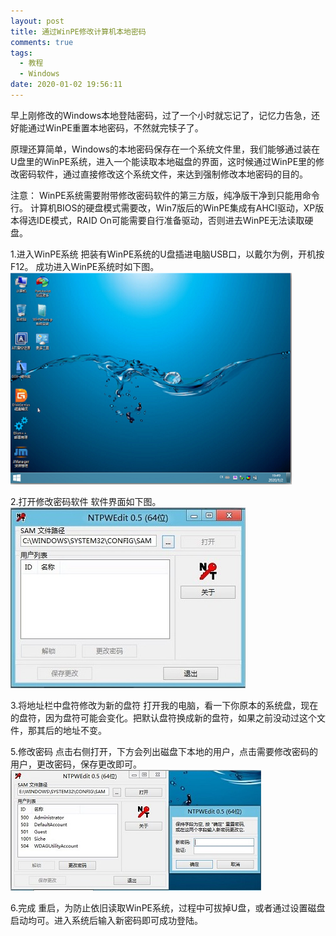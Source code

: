```yaml
---
layout: post
title: 通过WinPE修改计算机本地密码
comments: true
tags: 
  - 教程
  - Windows
date: 2020-01-02 19:56:11
---
```

早上刚修改的Windows本地登陆密码，过了一个小时就忘记了，记忆力告急，还好能通过WinPE重置本地密码，不然就完犊子了。
<!--more-->
原理还算简单，Windows的本地密码保存在一个系统文件里，我们能够通过装在U盘里的WinPE系统，进入一个能读取本地磁盘的界面，这时候通过WinPE里的修改密码软件，通过直接修改这个系统文件，来达到强制修改本地密码的目的。

注意：
WinPE系统需要附带修改密码软件的第三方版，纯净版干净到只能用命令行。
计算机BIOS的硬盘模式需要改，Win7版后的WinPE集成有AHCI驱动，XP版本得选IDE模式，RAID On可能需要自行准备驱动，否则进去WinPE无法读取硬盘。

1.进入WinPE系统
把装有WinPE系统的U盘插进电脑USB口，以戴尔为例，开机按F12。
成功进入WinPE系统时如下图。
![](/assets/images/200102_1.png)

2.打开修改密码软件
软件界面如下图。
![](/assets/images/200102_2.jpg)

3.将地址栏中盘符修改为新的盘符
打开我的电脑，看一下你原本的系统盘，现在的盘符，因为盘符可能会变化。把默认盘符换成新的盘符，如果之前没动过这个文件，那其后的地址不变。

5.修改密码
点击右侧打开，下方会列出磁盘下本地的用户，点击需要修改密码的用户，更改密码，保存更改即可。
![](/assets/images/200102_3.jpg)

6.完成
重启，为防止依旧读取WinPE系统，过程中可拔掉U盘，或者通过设置磁盘启动均可。进入系统后输入新密码即可成功登陆。